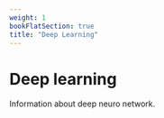 ```yaml
---
weight: 1
bookFlatSection: true
title: "Deep Learning"
---
```


# Deep learning

Information about deep neuro network.
